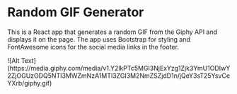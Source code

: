 <h1>Random GIF Generator</h1>
<p>This is a React app that generates a random GIF from the Giphy API and displays it on the page. The app uses Bootstrap for styling and FontAwesome icons for the social media links in the footer.</p>
![Alt Text](https://media.giphy.com/media/v1.Y2lkPTc5MGI3NjExYzg1Zjk3YmU1ODIwY2ZjOGUzODQ5NTI3MWZmNzA1MTI3ZGI3M2NmZSZjdD1n/jQeY3sT25YsvCeYXrb/giphy.gif)

